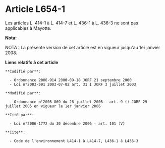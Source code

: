 # Article L654-1

Les articles L. 414-1 à L. 414-7 et L. 436-1 à L. 436-3 ne sont pas applicables à Mayotte.

**Nota:**

NOTA : La présente version de cet article est en vigueur jusqu'au 1er janvier 2008.

**Liens relatifs à cet article**

	**Codifié par**:

	  - Ordonnance 2000-914 2000-09-18 JORF 21 septembre 2000
	  - Loi n°2003-591 2003-07-02 art. 31 I JORF 3 juillet 2003

	**Modifié par**:

	  - Ordonnance n°2005-869 du 28 juillet 2005 - art. 9 () JORF 29 juillet 2005 en vigueur le 1er janvier 2006

	**Cité par**:

	  - Loi n°2006-1772 du 30 décembre 2006 - art. 101 (V)

	**Cite**:

	  - Code de l'environnement L414-1 à L414-7, L436-1 à L436-3
